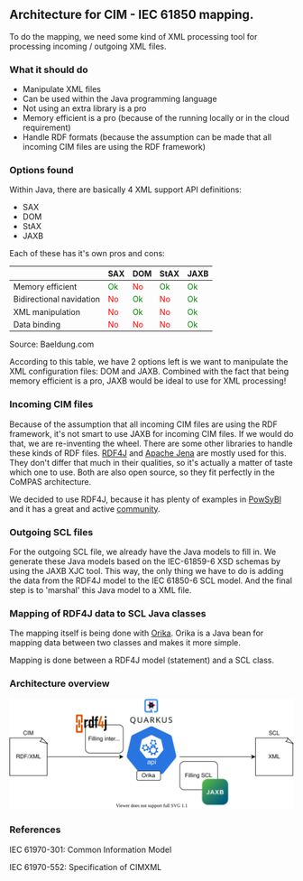 <!--
SPDX-FileCopyrightText: 2021 Alliander N.V.

SPDX-License-Identifier: CC-BY-4.0
-->

## Architecture for CIM - IEC 61850 mapping.

To do the mapping, we need some kind of XML processing tool for processing incoming / outgoing XML files.

### What it should do
- Manipulate XML files
- Can be used within the Java programming language
- Not using an extra library is a pro
- Memory efficient is a pro (because of the running locally or in the cloud requirement)
- Handle RDF formats (because the assumption can be made that all incoming CIM files are using the RDF framework)

### Options found
Within Java, there are basically 4 XML support API definitions:
- SAX
- DOM
- StAX
- JAXB

Each of these has it's own pros and cons:

|                          | SAX                                 | DOM                                 | StAX                                | JAXB                                |
| :----------------------- | :---------------------------------- | :---------------------------------- | :---------------------------------- | :---------------------------------- |
| Memory efficient         | <span style="color:green">Ok</span> | <span style="color:red">No</span>   | <span style="color:green">Ok</span> | <span style="color:green">Ok</span> |
| Bidirectional navidation | <span style="color:red">No</span>   | <span style="color:green">Ok</span> | <span style="color:red">No</span>   | <span style="color:green">Ok</span> |
| XML manipulation         | <span style="color:red">No</span>   | <span style="color:green">Ok</span> | <span style="color:red">No</span>   | <span style="color:green">Ok</span> |
| Data binding             | <span style="color:red">No</span>   | <span style="color:red">No</span>   | <span style="color:red">No</span>   | <span style="color:green">Ok</span> |

Source: Baeldung.com

According to this table, we have 2 options left is we want to manipulate the XML configuration files: DOM and JAXB.
Combined with the fact that being memory efficient is a pro, JAXB would be ideal to use for XML processing!

### Incoming CIM files
Because of the assumption that all incoming CIM files are using the RDF framework, it's not smart to use JAXB for incoming CIM files.
If we would do that, we are re-inventing the wheel.
There are some other libraries to handle these kinds of RDF files.
[RDF4J](https://rdf4j.org/) and [Apache Jena](https://jena.apache.org/) are mostly used for this.
They don't differ that much in their qualities, so it's actually a matter of taste which one to use. Both are also open source, so they fit perfectly in the CoMPAS architecture.

We decided to use RDF4J, because it has plenty of examples in [PowSyBl](https://github.com/powsybl/powsybl-core) and it has a great and active [community](https://github.com/eclipse/rdf4j).

### Outgoing SCL files
For the outgoing SCL file, we already have the Java models to fill in. We generate these Java models based on the IEC-61859-6 XSD schemas by using the JAXB XJC tool. This way, the only thing we have to do is adding the data from the RDF4J model to the IEC 61850-6 SCL model. And the final step is to 'marshal' this Java model to a XML file.

### Mapping of RDF4J data to SCL Java classes
The mapping itself is being done with [Orika](https://orika-mapper.github.io/orika-docs/). Orika is a Java bean for mapping data between two classes and makes it more simple.

Mapping is done between a RDF4J model (statement) and a SCL class.

### Architecture overview
![mapping architecture overview](./images/CIM_61850_mapping_architecture_overview.svg)

### References
IEC 61970-301: Common Information Model

IEC 61970-552: Specification of CIMXML
